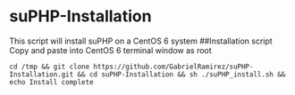 # suPHP-Installation
This script will install suPHP on a CentOS 6 system
##Installation script
Copy and paste into CentOS 6 terminal window as root
```
cd /tmp && git clone https://github.com/GabrielRamirez/suPHP-Installation.git && cd suPHP-Installation && sh ./suPHP_install.sh && echo Install complete
```
